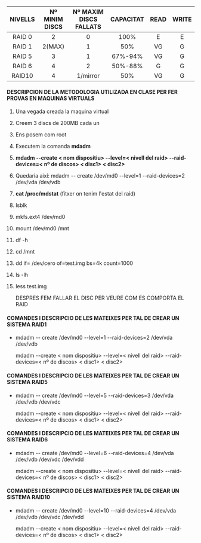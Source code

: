 | NIVELLS | Nº MINIM DISCS | Nº MAXIM DISCS FALLATS | CAPACITAT | READ | WRITE |
| :-----: | :------------: | :--------------------: | :-------: | :--: | :---: | 
| RAID 0  |       2        |         0              |    100%   |  E   |   E   |
| RAID 1  |       2(MAX)   |         1              |     50%   |  VG  |   G   |
| RAID 5  |       3        |         1              | 67%-94%   |  VG  |   G   |
| RAID 6  |       4        |         2              | 50%-88%   |  G   |   G   |
| RAID10  |       4        |         1/mirror       |     50%   |  VG  |   G   |


#### DESCRIPCION DE LA METODOLOGIA UTILIZADA EN CLASE PER FER PROVAS EN MAQUINAS VIRTUALS


1. 	Una vegada creada la maquina virtual 
2.	Creem 3 discs de 200MB cada un
3.	Ens posem com root
4.	Executem la comanda **mdadm**
5. 	**mdadm --create < nom dispositiu> --level=< nivell del raid> --raid-devices=< nº de discos> < disc1> < disc2>**
6.	Quedaria així: mdadm -- create /dev/md0 --level=1 --raid-devices=2 /dev/vda /dev/vdb
7.	**cat /proc/mdstat** (fitxer on tenim l'estat del raid)
8.	lsblk
9.	mkfs.ext4 /dev/md0
10.	mount /dev/md0 /mnt
11.	df -h
12.	cd /mnt
13.	dd if= /dev/cero of=test.img bs=4k count=1000
14.	ls -lh
15.	less test.img
	
	DESPRES FEM FALLAR EL DISC PER VEURE COM ES COMPORTA EL RAID

#### COMANDES I DESCRIPCIO DE LES MATEIXES PER TAL DE CREAR UN SISTEMA **RAID1**

- 	mdadm -- create /dev/md0 --level=1 --raid-devices=2 /dev/vda /dev/vdb 

	mdadm --create < nom dispositiu> --level=< nivell del raid> --raid-devices=< nº de discos> < disc1> < disc2>
	
#### COMANDES I DESCRIPCIO DE LES MATEIXES PER TAL DE CREAR UN SISTEMA **RAID5**

- 	mdadm -- create /dev/md0 --level=5 --raid-devices=3 /dev/vda /dev/vdb /dev/vdc 

	mdadm --create < nom dispositiu> --level=< nivell del raid> --raid-devices=< nº de discos> < disc1> < disc2> <disc3>

#### COMANDES I DESCRIPCIO DE LES MATEIXES PER TAL DE CREAR UN SISTEMA **RAID6**

- 	mdadm -- create /dev/md0 --level=6 --raid-devices=4 /dev/vda /dev/vdb /dev/vdc /dev/vdd 

	mdadm --create < nom dispositiu> --level=< nivell del raid> --raid-devices=< nº de discos> < disc1> < disc2> <disc3> <disc4>
	
#### COMANDES I DESCRIPCIO DE LES MATEIXES PER TAL DE CREAR UN SISTEMA **RAID10**

- 	mdadm -- create /dev/md0 --level=10 --raid-devices=4 /dev/vda /dev/vdb /dev/vdc /dev/vdd 

	mdadm --create < nom dispositiu> --level=< nivell del raid> --raid-devices=< nº de discos> < disc1> < disc2> <disc3> <disc4>
























